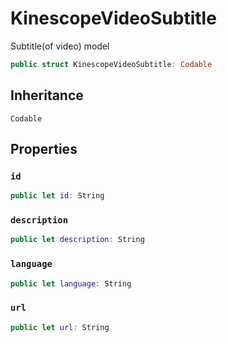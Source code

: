 # KinescopeVideoSubtitle

Subtitle(of video) model

``` swift
public struct KinescopeVideoSubtitle: Codable 
```

## Inheritance

`Codable`

## Properties

### `id`

``` swift
public let id: String
```

### `description`

``` swift
public let description: String
```

### `language`

``` swift
public let language: String
```

### `url`

``` swift
public let url: String
```
